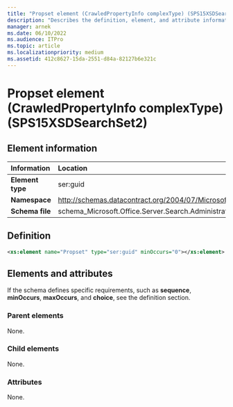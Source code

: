 ```yaml
---
title: "Propset element (CrawledPropertyInfo complexType) (SPS15XSDSearchSet2)"
description: "Describes the definition, element, and attribute information for the Propset element (CrawledPropertyInfo complexType) (SPS15XSDSearchSet2)."
manager: arnek
ms.date: 06/10/2022
ms.audience: ITPro
ms.topic: article
ms.localizationpriority: medium
ms.assetid: 412c8627-15da-2551-d84a-82127b6e321c
---
```


# Propset element (CrawledPropertyInfo complexType) (SPS15XSDSearchSet2)



## Element information

|Information|Location|
|:-----|:-----|
|**Element type**|ser:guid|
|**Namespace**|http://schemas.datacontract.org/2004/07/Microsoft.Office.Server.Search.Administration|
|**Schema file**|schema_Microsoft.Office.Server.Search.Administration.xsd|

## Definition

```XML
<xs:element name="Propset" type="ser:guid" minOccurs="0"></xs:element>

```

## Elements and attributes

If the schema defines specific requirements, such as **sequence**, **minOccurs**, **maxOccurs**, and **choice**, see the definition section.

### Parent elements

None.

### Child elements

None.

### Attributes

None.
